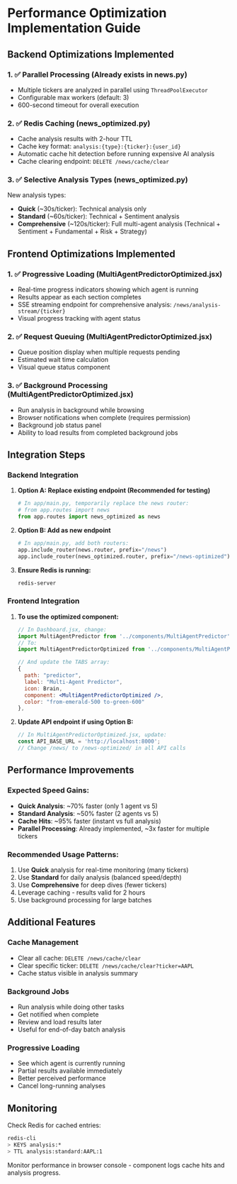 # Performance Optimization Implementation Guide

## Backend Optimizations Implemented

### 1. ✅ Parallel Processing (Already exists in news.py)
- Multiple tickers are analyzed in parallel using `ThreadPoolExecutor`
- Configurable max workers (default: 3)
- 600-second timeout for overall execution

### 2. ✅ Redis Caching (news_optimized.py)
- Cache analysis results with 2-hour TTL
- Cache key format: `analysis:{type}:{ticker}:{user_id}`
- Automatic cache hit detection before running expensive AI analysis
- Cache clearing endpoint: `DELETE /news/cache/clear`

### 3. ✅ Selective Analysis Types (news_optimized.py)
New analysis types:
- **Quick** (~30s/ticker): Technical analysis only
- **Standard** (~60s/ticker): Technical + Sentiment analysis  
- **Comprehensive** (~120s/ticker): Full multi-agent analysis (Technical + Sentiment + Fundamental + Risk + Strategy)

## Frontend Optimizations Implemented

### 1. ✅ Progressive Loading (MultiAgentPredictorOptimized.jsx)
- Real-time progress indicators showing which agent is running
- Results appear as each section completes
- SSE streaming endpoint for comprehensive analysis: `/news/analysis-stream/{ticker}`
- Visual progress tracking with agent status

### 2. ✅ Request Queuing (MultiAgentPredictorOptimized.jsx)
- Queue position display when multiple requests pending
- Estimated wait time calculation
- Visual queue status component

### 3. ✅ Background Processing (MultiAgentPredictorOptimized.jsx)
- Run analysis in background while browsing
- Browser notifications when complete (requires permission)
- Background job status panel
- Ability to load results from completed background jobs

## Integration Steps

### Backend Integration

1. **Option A: Replace existing endpoint (Recommended for testing)**
   ```python
   # In app/main.py, temporarily replace the news router:
   # from app.routes import news
   from app.routes import news_optimized as news
   ```

2. **Option B: Add as new endpoint**
   ```python
   # In app/main.py, add both routers:
   app.include_router(news.router, prefix="/news")
   app.include_router(news_optimized.router, prefix="/news-optimized")
   ```

3. **Ensure Redis is running:**
   ```bash
   redis-server
   ```

### Frontend Integration

1. **To use the optimized component:**
   ```jsx
   // In Dashboard.jsx, change:
   import MultiAgentPredictor from '../components/MultiAgentPredictor';
   // To:
   import MultiAgentPredictorOptimized from '../components/MultiAgentPredictorOptimized';
   
   // And update the TABS array:
   { 
     path: "predictor",
     label: "Multi-Agent Predictor", 
     icon: Brain, 
     component: <MultiAgentPredictorOptimized />,
     color: "from-emerald-500 to-green-600"
   },
   ```

2. **Update API endpoint if using Option B:**
   ```javascript
   // In MultiAgentPredictorOptimized.jsx, update:
   const API_BASE_URL = 'http://localhost:8000';
   // Change /news/ to /news-optimized/ in all API calls
   ```

## Performance Improvements

### Expected Speed Gains:
- **Quick Analysis**: ~70% faster (only 1 agent vs 5)
- **Standard Analysis**: ~50% faster (2 agents vs 5)
- **Cache Hits**: ~95% faster (instant vs full analysis)
- **Parallel Processing**: Already implemented, ~3x faster for multiple tickers

### Recommended Usage Patterns:
1. Use **Quick** analysis for real-time monitoring (many tickers)
2. Use **Standard** for daily analysis (balanced speed/depth)
3. Use **Comprehensive** for deep dives (fewer tickers)
4. Leverage caching - results valid for 2 hours
5. Use background processing for large batches

## Additional Features

### Cache Management
- Clear all cache: `DELETE /news/cache/clear`
- Clear specific ticker: `DELETE /news/cache/clear?ticker=AAPL`
- Cache status visible in analysis summary

### Background Jobs
- Run analysis while doing other tasks
- Get notified when complete
- Review and load results later
- Useful for end-of-day batch analysis

### Progressive Loading
- See which agent is currently running
- Partial results available immediately
- Better perceived performance
- Cancel long-running analyses

## Monitoring

Check Redis for cached entries:
```bash
redis-cli
> KEYS analysis:*
> TTL analysis:standard:AAPL:1
```

Monitor performance in browser console - component logs cache hits and analysis progress.